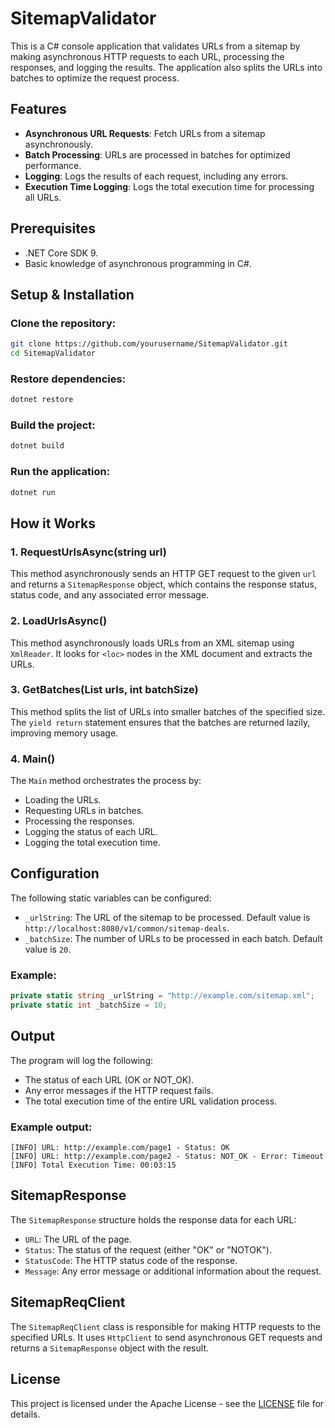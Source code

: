 # SitemapValidator

This is a C# console application that validates URLs from a sitemap by making asynchronous HTTP requests to each URL, processing the responses, and logging the results. The application also splits the URLs into batches to optimize the request process.

## Features
- **Asynchronous URL Requests**: Fetch URLs from a sitemap asynchronously.
- **Batch Processing**: URLs are processed in batches for optimized performance.
- **Logging**: Logs the results of each request, including any errors.
- **Execution Time Logging**: Logs the total execution time for processing all URLs.

## Prerequisites
- .NET Core SDK 9.
- Basic knowledge of asynchronous programming in C#.

## Setup & Installation

### Clone the repository:
```bash
git clone https://github.com/yourusername/SitemapValidator.git
cd SitemapValidator
```

### Restore dependencies:
```bash
dotnet restore
```

### Build the project:
```bash
dotnet build
```

### Run the application:
```bash
dotnet run
```

## How it Works

### 1. **RequestUrlsAsync(string url)**
This method asynchronously sends an HTTP GET request to the given `url` and returns a `SitemapResponse` object, which contains the response status, status code, and any associated error message.

### 2. **LoadUrlsAsync()**
This method asynchronously loads URLs from an XML sitemap using `XmlReader`. It looks for `<loc>` nodes in the XML document and extracts the URLs.

### 3. **GetBatches(List<string> urls, int batchSize)**
This method splits the list of URLs into smaller batches of the specified size. The `yield return` statement ensures that the batches are returned lazily, improving memory usage.

### 4. **Main()**
The `Main` method orchestrates the process by:
- Loading the URLs.
- Requesting URLs in batches.
- Processing the responses.
- Logging the status of each URL.
- Logging the total execution time.

## Configuration

The following static variables can be configured:
- `_urlString`: The URL of the sitemap to be processed. Default value is `http://localhost:8080/v1/common/sitemap-deals`.
- `_batchSize`: The number of URLs to be processed in each batch. Default value is `20`.

### Example:
```csharp
private static string _urlString = "http://example.com/sitemap.xml";
private static int _batchSize = 10;
```

## Output

The program will log the following:
- The status of each URL (OK or NOT_OK).
- Any error messages if the HTTP request fails.
- The total execution time of the entire URL validation process.

### Example output:
```
[INFO] URL: http://example.com/page1 - Status: OK
[INFO] URL: http://example.com/page2 - Status: NOT_OK - Error: Timeout
[INFO] Total Execution Time: 00:03:15
```

## SitemapResponse

The `SitemapResponse` structure holds the response data for each URL:
- `URL`: The URL of the page.
- `Status`: The status of the request (either "OK" or "NOTOK").
- `StatusCode`: The HTTP status code of the response.
- `Message`: Any error message or additional information about the request.

## SitemapReqClient

The `SitemapReqClient` class is responsible for making HTTP requests to the specified URLs. It uses `HttpClient` to send asynchronous GET requests and returns a `SitemapResponse` object with the result.

## License

This project is licensed under the Apache License - see the [LICENSE](LICENSE) file for details.
